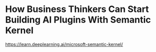 # How Business Thinkers Can Start Building AI Plugins With Semantic Kernel

https://learn.deeplearning.ai/microsoft-semantic-kernel/
